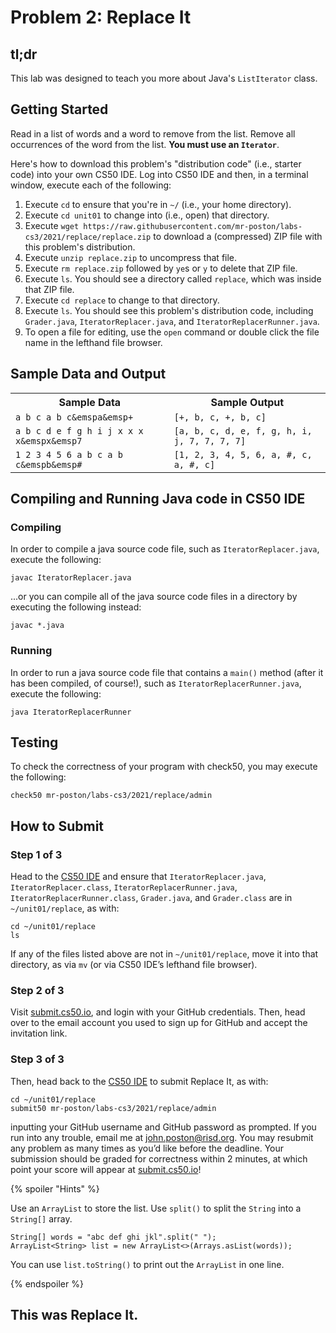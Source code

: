 # Problem 2: Replace It

## tl;dr
This lab was designed to teach you more about Java's `ListIterator` class.

## Getting Started
Read in a list of words and a word to remove from the list. Remove all occurrences of the word from the list. **You must use an `Iterator`**.

Here's how to download this problem's "distribution code" (i.e., starter code) into your own CS50 IDE. Log into CS50 IDE and then, in a terminal window, execute each of the following:

1. Execute `cd` to ensure that you're in `~/` (i.e., your home directory).
1. Execute `cd unit01` to change into (i.e., open) that directory.
1. Execute `wget https://raw.githubusercontent.com/mr-poston/labs-cs3/2021/replace/replace.zip` to download a (compressed) ZIP file with this problem's distribution.
1. Execute `unzip replace.zip` to uncompress that file.
1. Execute `rm replace.zip` followed by `ye`s or `y` to delete that ZIP file.
1. Execute `ls`. You should see a directory called `replace`, which was inside that ZIP file.
1. Execute `cd replace` to change to that directory.
1. Execute `ls`. You should see this problem's distribution code, including `Grader.java`, `IteratorReplacer.java`, and `IteratorReplacerRunner.java`.
1. To open a file for editing, use the `open` command or double click the file name in the lefthand file browser.

## Sample Data and Output
<table>
  <tr>
    <th>Sample Data</th>
    <th>Sample Output</th>
  </tr>
  <tr>
    <td><code>a b c a b c&emspa&emsp+</code></td>
    <td><code>[+, b, c, +, b, c]</code></td>
  </tr>
  <tr>
    <td><code>a b c d e f g h i j x x x x&emspx&emsp7</code></td>
    <td><code>[a, b, c, d, e, f, g, h, i, j, 7, 7, 7, 7]</code></td>
  </tr>
  <tr>
    <td><code>1 2 3 4 5 6 a b c a b c&emspb&emsp#</code></td>
    <td><code>[1, 2, 3, 4, 5, 6, a, #, c, a, #, c]</code></td>
  </tr>
</table>
    

## Compiling and Running Java code in CS50 IDE
### Compiling
In order to compile a java source code file, such as `IteratorReplacer.java`, execute the following:

```
javac IteratorReplacer.java
```

...or you can compile all of the java source code files in a directory by executing the following instead:

```
javac *.java
```

### Running
In order to run a java source code file that contains a `main()` method (after it has been compiled, of course!), such as `IteratorReplacerRunner.java`, execute the following:

```
java IteratorReplacerRunner
```

## Testing
To check the correctness of your program with check50, you may execute the following:

```
check50 mr-poston/labs-cs3/2021/replace/admin
```

## How to Submit
### Step 1 of 3
Head to the [CS50 IDE](https://ide.cs50.io/) and ensure that `IteratorReplacer.java`, `IteratorReplacer.class`, `IteratorReplacerRunner.java`, `IteratorReplacerRunner.class`, `Grader.java`, and `Grader.class` are in `~/unit01/replace`, as with: 

```
cd ~/unit01/replace
ls
```

If any of the files listed above are not in `~/unit01/replace`, move it into that directory, as via `mv` (or via CS50 IDE’s lefthand file browser). 

### Step 2 of 3
Visit [submit.cs50.io](https://submit.cs50.io/), and login with your GitHub credentials. Then, head over to the email account you used to sign up for GitHub and accept the invitation link. 

### Step 3 of 3
Then, head back to the [CS50 IDE](https://ide.cs50.io/) to submit Replace It, as with:

```
cd ~/unit01/replace
submit50 mr-poston/labs-cs3/2021/replace/admin
```

inputting your GitHub username and GitHub password as prompted.
If you run into any trouble, email me at [john.poston@risd.org](mailto:john.poston@risd.org).
You may resubmit any problem as many times as you’d like before the deadline.
Your submission should be graded for correctness within 2 minutes, at which point your score will appear at [submit.cs50.io](https://submit.cs50.io/)!

{% spoiler "Hints" %}

Use an `ArrayList` to store the list.
Use `split()` to split the `String` into a `String[]` array.

```
String[] words = "abc def ghi jkl".split(" ");
ArrayList<String> list = new ArrayList<>(Arrays.asList(words));
```

You can use `list.toString()` to print out the `ArrayList` in one line.

{% endspoiler %}

## This was Replace It.
